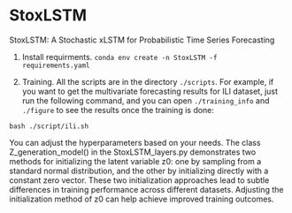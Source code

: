 # StoxLSTM
StoxLSTM: A Stochastic xLSTM for Probabilistic Time Series Forecasting

1. Install requirments. ```conda env create -n StoxLSTM -f requirements.yaml```

2. Training. All the scripts are in the directory ```./scripts```. For example, if you want to get the multivariate forecasting results for ILI dataset, just run the following command, and you can open ```./training_info``` and ```./figure``` to see the results once the training is done:
```
bash ./script/ili.sh
```

You can adjust the hyperparameters based on your needs. The class Z_generation_model() in the StoxLSTM_layers.py demonstrates two methods for initializing the latent variable z0: one by sampling from a standard normal distribution, and the other by initializing directly with a constant zero vector. These two initialization approaches lead to subtle differences in training performance across different datasets. Adjusting the initialization method of z0 can help achieve improved training outcomes.